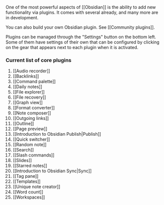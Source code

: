 One of the most powerful aspects of [[Obsidian]] is the ability to add new functionality via plugins. It comes with several already, and many more are in development.

You can also build your own Obsidian plugin. See [[Community plugins]].

Plugins can be managed through the "Settings" button on the bottom left. Some of them have settings of their own that can be configured by clicking on the gear that appears next to each plugin when it is activated.

### Current list of core plugins

1. [[Audio recorder]]
1. [[Backlinks]]
1. [[Command palette]]
1. [[Daily notes]]
1. [[File explorer]]
1. [[File recovery]]
1. [[Graph view]]
1. [[Format converter]]
1. [[Note composer]]
1. [[Outgoing links]]
1. [[Outline]]
1. [[Page preview]]
1. [[Introduction to Obsidian Publish|Publish]]
1. [[Quick switcher]]
1. [[Random note]]
1. [[Search]]
1. [[Slash commands]]
1. [[Slides]]
1. [[Starred notes]]
1. [[Introduction to Obsidian Sync|Sync]]
1. [[Tag pane]]
1. [[Templates]]
1. [[Unique note creator]]
1. [[Word count]]
1. [[Workspaces]]
